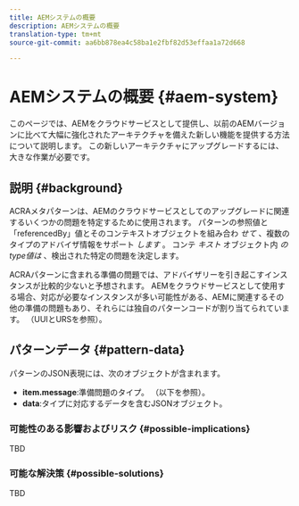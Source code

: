 ```yaml
---
title: AEMシステムの概要
description: AEMシステムの概要
translation-type: tm+mt
source-git-commit: aa6bb878ea4c58ba1e2fbf82d53effaa1a72d668

---
```



# AEMシステムの概要 {#aem-system}

このページでは、AEMをクラウドサービスとして提供し、以前のAEMバージョンに比べて大幅に強化されたアーキテクチャを備えた新しい機能を提供する方法について説明します。 この新しいアーキテクチャにアップグレードするには、大きな作業が必要です。

## 説明 {#background}

ACRAメタパターンは、AEMのクラウドサービスとしてのアップグレードに関連するいくつかの問題を特定するために使用されます。 パターンの参照値と「referencedBy」値とそのコンテキストオブジェクトを組み合わ *せて* 、複数のタイプのアドバイザ情報をサポート *します* 。 コンテ *キスト* オブジェクト内 *のtype値は* 、検出された特定の問題を決定します。

ACRAパターンに含まれる準備の問題では、アドバイザリーを引き起こすインスタンスが比較的少ないと予想されます。 AEMをクラウドサービスとして使用する場合、対応が必要なインスタンスが多い可能性がある、AEMに関連するその他の準備の問題もあり、それらには独自のパターンコードが割り当てられています。 （UUIとURSを参照）。

## パターンデータ {#pattern-data}

パターンのJSON表現には、次のオブジェクトが含まれます。

* **item.message**:準備問題のタイプ。 （以下を参照）。
* **data**:タイプに対応するデータを含むJSONオブジェクト。

### 可能性のある影響およびリスク {#possible-implications}

TBD

### 可能な解決策  {#possible-solutions}

TBD
